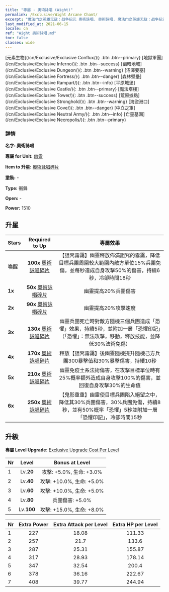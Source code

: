 ```yaml
---
title: "專屬 - 奧術詠唱 (Wight)"
permalink: /Exclusive/Wight Arcane Chant/
excerpt: "魔法门之英雄无敌：战争纪元 奧術詠唱. 奧術詠唱. 魔法门之英雄无敌：战争纪元 專屬 奧術詠唱. 幽靈 專屬."
last_modified_at: 2021-06-15
locale: cn
ref: "Wight 奧術詠唱.md"
toc: false
classes: wide
---
```

 [元素生物](/cn/Exclusive/Exclusive Conflux/){: .btn .btn--primary} [地獄軍團](/cn/Exclusive/Exclusive Inferno/){: .btn .btn--success} [幽暗地城](/cn/Exclusive/Exclusive Dungeon/){: .btn .btn--warning} [沼澤要塞](/cn/Exclusive/Exclusive Fortress/){: .btn .btn--danger} [森林壁壘](/cn/Exclusive/Exclusive Rampart/){: .btn .btn--info} [平原城堡](/cn/Exclusive/Exclusive Castle/){: .btn .btn--primary} [魔法塔樓](/cn/Exclusive/Exclusive Tower/){: .btn .btn--success} [荒原據點](/cn/Exclusive/Exclusive Stronghold/){: .btn .btn--warning} [海盜港口](/cn/Exclusive/Exclusive Cove/){: .btn .btn--danger} [中立之軍](/cn/Exclusive/Exclusive Neutral Army/){: .btn .btn--info} [亡靈墓園](/cn/Exclusive/Exclusive Necropolis/){: .btn .btn--primary} 

### 詳情
 **名字: 奧術詠唱** 

 **專屬 for Unit:** [幽靈](/cn/units/Wight/) 

 **Item to 升星:** [奧術詠唱碎片](/cn/Items/con_915/)

 **塗裝:** -

 **Type:** 衝鋒

 **Open:** -

 **Power:** 1510

## 升星

  |     Stars    |  Required to Up | 專屬效果 |
  |:-------------|:---------------:|:---------------:|
  |  喚醒  | **100x** [奧術詠唱碎片](/cn/Items/con_915/) | 【詛咒霧靄】幽靈釋放佈滿詛咒的霧靄，降低目標兵團周圍較大範圍內敵方單位15%兵團免傷，並每秒造成自身攻擊50%的傷害，持續6秒，冷卻時間18秒 |
  | **1x** <i class="fas fa-star"/> | **50x** [奧術詠唱碎片](/cn/Items/con_915/) | 幽靈提高20%兵團傷害 |
  | **2x** <i class="fas fa-star"/> | **90x** [奧術詠唱碎片](/cn/Items/con_915/) | 幽靈提高20%攻擊速度 |
  | **3x** <i class="fas fa-star"/> | **130x** [奧術詠唱碎片](/cn/Items/con_915/) | 幽靈兵團死亡時對敵方隨機三個兵團造成「恐懼」效果，持續5秒，並附加一層「恐懼印記」（「恐懼」：無法攻擊，移動，釋放技能，並降低30%法術免傷） |
  | **4x** <i class="fas fa-star"/> | **170x** [奧術詠唱碎片](/cn/Items/con_915/) | 釋放【詛咒霧靄】後幽靈隨機提升隨機己方兵團300暴擊值和30%暴擊傷害，持續10秒 |
  | **5x** <i class="fas fa-star"/> | **210x** [奧術詠唱碎片](/cn/Items/con_915/) | 幽靈免疫土系法術傷害，在攻擊目標單位時有25%概率額外造成自身攻擊100%的傷害，並回復自身攻擊30%的生命值 |
  | **6x** <i class="fas fa-star"/> | **250x** [奧術詠唱碎片](/cn/Items/con_915/) | 【鬼影重重】幽靈使目標兵團陷入絕望之中，降低其30%兵團傷害，30%兵團免傷，持續8秒，並有50%概率「恐懼」5秒並附加一層「恐懼印記」，冷卻時間15秒 |


## 升級
 **專屬 Level Upgrade:** [Exclusive Upgrade Cost Per Level](/Exclusive/ExclusiveUpgradeCostPerLevel/)

  |  Nr  |   Level  | Bonus at Level |
  |:-----|:--------:|:--------------:|
  | 1 | Lv.**20** | 攻擊: +5.0%, 生命: +3.0% |
  | 2 | Lv.**40** | 攻擊: +10.0%, 生命: +5.0% |
  | 3 | Lv.**60** | 攻擊: +10.0%, 生命: +5.0% |
  | 4 | Lv.**80** | 兵團傷害: +5.0% |
  | 5 | Lv.**100** | 攻擊: +15.0%, 生命: +8.0% |


  |  Nr  |  Extra Power | Extra Attack per Level | Extra HP per Level |
  |:-----|:--------:|:--------:|:--------:|
  | 1 | 227 | 18.08 | 111.33 |
  | 2 | 257 | 21.7 | 133.6 |
  | 3 | 287 | 25.31 | 155.87 |
  | 4 | 317 | 28.93 | 178.14 |
  | 5 | 347 | 32.54 | 200.4 |
  | 6 | 378 | 36.16 | 222.67 |
  | 7 | 408 | 39.77 | 244.94 |


